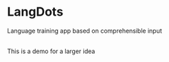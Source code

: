 # LangDots
Language training app based on comprehensible input

<br>
This is a demo for a larger idea